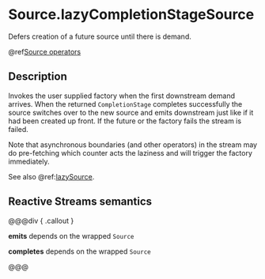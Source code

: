 # Source.lazyCompletionStageSource

Defers creation of a future source until there is demand.

@ref[Source operators](../index.md#source-operators)

## Description

Invokes the user supplied factory when the first downstream demand arrives. When the returned `CompletionStage` completes 
successfully the source switches over to the new source and emits downstream just like if it had been created up front. If the future or the factory fails the 
stream is failed.

Note that asynchronous boundaries (and other operators) in the stream may do pre-fetching which counter acts
the laziness and will trigger the factory immediately.

See also @ref:[lazySource](lazySource.md).

## Reactive Streams semantics

@@@div { .callout }

**emits** depends on the wrapped `Source`

**completes** depends on the wrapped `Source`

@@@

